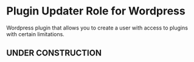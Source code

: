 # Plugin Updater Role for Wordpress

Wordpress plugin that allows you to create a user with access to plugins with certain limitations.

## UNDER CONSTRUCTION